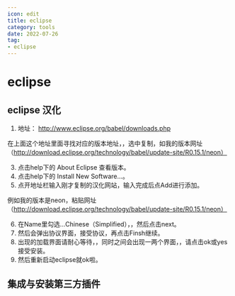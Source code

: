 ```yaml
---
icon: edit
title: eclipse
category: tools
date: 2022-07-26
tag:
- eclipse
---
```


# eclipse


## eclipse 汉化

1) 地址：  http://www.eclipse.org/babel/downloads.php 

在上面这个地址里面寻找对应的版本地址，，选中复制，如我的版本网址（http://download.eclipse.org/technology/babel/update-site/R0.15.1/neon）

3) 点击help下的  About Eclipse   查看版本。
4) 点击help下的    Install New Software...。
5) 点开地址栏输入刚才复制的汉化网站，输入完成后点Add进行添加。  

例如我的版本是neon，粘贴网址（http://download.eclipse.org/technology/babel/update-site/R0.15.1/neon）

6) 在Name里勾选...Chinese（Simplified），，然后点击next。
7) 然后会弹出协议界面，接受协议，再点击Finsh继续。
8) 出现的加载界面请耐心等待，，同时之间会出现一两个界面，，请点击ok或yes接受安装。
9) 然后重新启动eclipse就ok啦。


## 集成与安装第三方插件

